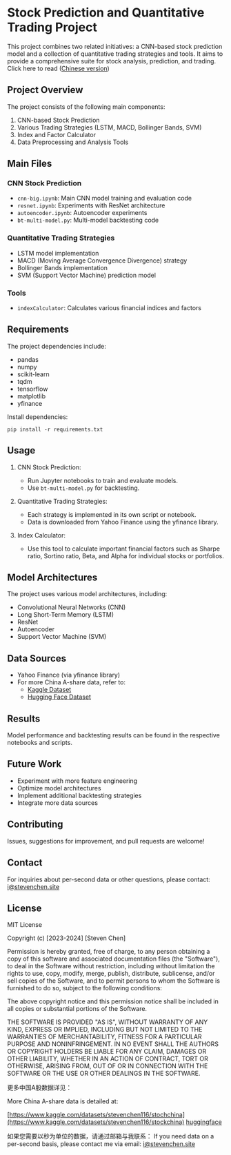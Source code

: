 # Stock Prediction and Quantitative Trading Project

This project combines two related initiatives: a CNN-based stock prediction model and a collection of quantitative trading strategies and tools. It aims to provide a comprehensive suite for stock analysis, prediction, and trading.
Click here to read ([Chinese version](https://github.com/StevenChen16/QuantiveTrading/blob/main/REDME-zh.md))

## Project Overview

The project consists of the following main components:

1. CNN-based Stock Prediction
2. Various Trading Strategies (LSTM, MACD, Bollinger Bands, SVM)
3. Index and Factor Calculator
4. Data Preprocessing and Analysis Tools

## Main Files

### CNN Stock Prediction
- `cnn-big.ipynb`: Main CNN model training and evaluation code
- `resnet.ipynb`: Experiments with ResNet architecture
- `autoencoder.ipynb`: Autoencoder experiments
- `bt-multi-model.py`: Multi-model backtesting code

### Quantitative Trading Strategies
- LSTM model implementation
- MACD (Moving Average Convergence Divergence) strategy
- Bollinger Bands implementation
- SVM (Support Vector Machine) prediction model

### Tools
- `indexCalculator`: Calculates various financial indices and factors

## Requirements

The project dependencies include:

- pandas
- numpy 
- scikit-learn
- tqdm
- tensorflow
- matplotlib
- yfinance

Install dependencies:
```
pip install -r requirements.txt
```

## Usage

1. CNN Stock Prediction:
   - Run Jupyter notebooks to train and evaluate models.
   - Use `bt-multi-model.py` for backtesting.

2. Quantitative Trading Strategies:
   - Each strategy is implemented in its own script or notebook.
   - Data is downloaded from Yahoo Finance using the yfinance library.

3. Index Calculator:
   - Use this tool to calculate important financial factors such as Sharpe ratio, Sortino ratio, Beta, and Alpha for individual stocks or portfolios.

## Model Architectures

The project uses various model architectures, including:

- Convolutional Neural Networks (CNN)
- Long Short-Term Memory (LSTM)
- ResNet
- Autoencoder
- Support Vector Machine (SVM)

## Data Sources

- Yahoo Finance (via yfinance library)
- For more China A-share data, refer to:
  - [Kaggle Dataset](https://www.kaggle.com/datasets/stevenchen116/stochchina)
  - [Hugging Face Dataset](https://huggingface.co/datasets/StevenChen16/Stock-China-daily)

## Results

Model performance and backtesting results can be found in the respective notebooks and scripts.

## Future Work

- Experiment with more feature engineering
- Optimize model architectures
- Implement additional backtesting strategies
- Integrate more data sources

## Contributing

Issues, suggestions for improvement, and pull requests are welcome!

## Contact

For inquiries about per-second data or other questions, please contact: [i@stevenchen.site](mailto:i@stevenchen.site)

## License

MIT License

Copyright (c) [2023-2024] [Steven Chen]

Permission is hereby granted, free of charge, to any person obtaining a copy
of this software and associated documentation files (the "Software"), to deal
in the Software without restriction, including without limitation the rights
to use, copy, modify, merge, publish, distribute, sublicense, and/or sell
copies of the Software, and to permit persons to whom the Software is
furnished to do so, subject to the following conditions:

The above copyright notice and this permission notice shall be included in all
copies or substantial portions of the Software.

THE SOFTWARE IS PROVIDED "AS IS", WITHOUT WARRANTY OF ANY KIND, EXPRESS OR
IMPLIED, INCLUDING BUT NOT LIMITED TO THE WARRANTIES OF MERCHANTABILITY,
FITNESS FOR A PARTICULAR PURPOSE AND NONINFRINGEMENT. IN NO EVENT SHALL THE
AUTHORS OR COPYRIGHT HOLDERS BE LIABLE FOR ANY CLAIM, DAMAGES OR OTHER
LIABILITY, WHETHER IN AN ACTION OF CONTRACT, TORT OR OTHERWISE, ARISING FROM,
OUT OF OR IN CONNECTION WITH THE SOFTWARE OR THE USE OR OTHER DEALINGS IN THE
SOFTWARE.







更多中国A股数据详见：

More China A-share data is detailed at:

[https://www.kaggle.com/datasets/stevenchen116/stochchina](https://www.kaggle.com/datasets/stevenchen116/stockchina)
[huggingface](https://huggingface.co/datasets/StevenChen16/Stock-China-daily)


如果您需要以秒为单位的数据，请通过邮箱与我联系：
If you need data on a per-second basis, please contact me via email:
[i@stevenchen.site](mailto:i@stevenchen.site)
